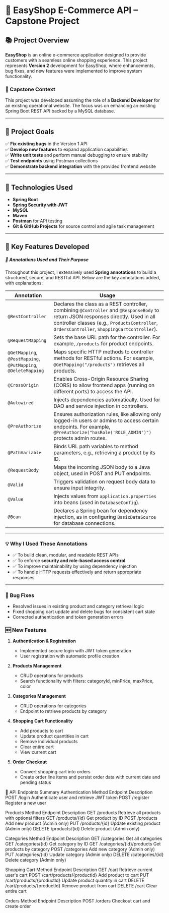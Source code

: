 # 🛒 EasyShop E-Commerce API – Capstone Project

## 📚 Project Overview

**EasyShop** is an online e-commerce application designed to provide customers with a seamless online shopping experience. This project represents **Version 2** development for EasyShop, where enhancements, bug fixes, and new features were implemented to improve system functionality.

### 💼 Capstone Context

This project was developed assuming the role of a **Backend Developer** for an existing operational website. The focus was on enhancing an existing Spring Boot REST API backed by a MySQL database.

---

## 🎯 Project Goals

✅ **Fix existing bugs** in the Version 1 API  
✅ **Develop new features** to expand application capabilities  
✅ **Write unit tests** and perform manual debugging to ensure stability  
✅ **Test endpoints** using Postman collections  
✅ **Demonstrate backend integration** with the provided frontend website

---

## 🔧 Technologies Used

- **Spring Boot**
- **Spring Security with JWT**
- **MySQL**
- **Maven**
- **Postman** for API testing
- **Git & GitHub Projects** for source control and agile task management

---

## 🚀 Key Features Developed


##### 📝 Annotations Used and Their Purpose

Throughout this project, I extensively used **Spring annotations** to build a structured, secure, and RESTful API. Below are the key annotations added, with explanations:

| Annotation | Usage |
| ---------- | ----- |
| `@RestController` | Declares the class as a REST controller, combining `@Controller` and `@ResponseBody` to return JSON responses directly. Used in all controller classes (e.g., `ProductsController`, `OrdersController`, `ShoppingCartController`). |
| `@RequestMapping` | Sets the base URL path for the controller. For example, `/products` for product endpoints. |
| `@GetMapping`, `@PostMapping`, `@PutMapping`, `@DeleteMapping` | Maps specific HTTP methods to controller methods for RESTful actions. For example, `@GetMapping("/products")` retrieves all products. |
| `@CrossOrigin` | Enables Cross-Origin Resource Sharing (CORS) to allow frontend apps (running on different ports) to access the API. |
| `@Autowired` | Injects dependencies automatically. Used for DAO and service injection in controllers. |
| `@PreAuthorize` | Ensures authorization rules, like allowing only logged-in users or admins to access certain endpoints. For example, `@PreAuthorize("hasRole('ROLE_ADMIN')")` protects admin routes. |
| `@PathVariable` | Binds URL path variables to method parameters, e.g., retrieving a product by its ID. |
| `@RequestBody` | Maps the incoming JSON body to a Java object, used in POST and PUT endpoints. |
| `@Valid` | Triggers validation on request body data to ensure input integrity. |
| `@Value` | Injects values from `application.properties` into beans (used in `DatabaseConfig`). |
| `@Bean` | Declares a Spring bean for dependency injection, as in configuring `BasicDataSource` for database connections. |

---

### 💡 **Why I Used These Annotations**

- ✅ To build clean, modular, and readable REST APIs  
- ✅ To enforce **security and role-based access control**  
- ✅ To improve maintainability by using dependency injection  
- ✅ To handle HTTP requests effectively and return appropriate responses

---



### 🐛 Bug Fixes

- Resolved issues in existing product and category retrieval logic
- Fixed shopping cart update and delete bugs for consistent cart state
- Corrected authentication and token generation errors

### 🆕 New Features

1. **Authentication & Registration**

   - Implemented secure login with JWT token generation
   - User registration with automatic profile creation

2. **Products Management**

   - CRUD operations for products
   - Search functionality with filters: categoryId, minPrice, maxPrice, color

3. **Categories Management**

   - CRUD operations for categories
   - Endpoint to retrieve products by category

4. **Shopping Cart Functionality**

   - Add products to cart
   - Update product quantities in cart
   - Remove individual products
   - Clear entire cart
   - View current cart

5. **Order Checkout**

   - Convert shopping cart into orders
   - Create order line items and persist order data with current date and pending status

🔑 API Endpoints Summary
Authentication
Method	Endpoint	Description
POST	/login	Authenticate user and retrieve JWT token
POST	/register	Register a new user

Products
Method	Endpoint	Description
GET	/products	Retrieve all products with optional filters
GET	/products/{id}	Get product by ID
POST	/products	Add new product (Admin only)
PUT	/products/{id}	Update existing product (Admin only)
DELETE	/products/{id}	Delete product (Admin only)

Categories
Method	Endpoint	Description
GET	/categories	Get all categories
GET	/categories/{id}	Get category by ID
GET	/categories/{id}/products	Get products by category
POST	/categories	Add new category (Admin only)
PUT	/categories/{id}	Update category (Admin only)
DELETE	/categories/{id}	Delete category (Admin only)

Shopping Cart
Method	Endpoint	Description
GET	/cart	Retrieve current user's cart
POST	/cart/products/{productId}	Add product to cart
PUT	/cart/products/{productId}	Update product quantity in cart
DELETE	/cart/products/{productId}	Remove product from cart
DELETE	/cart	Clear entire cart

Orders
Method	Endpoint	Description
POST	/orders	Checkout cart and create order


